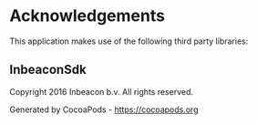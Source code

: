 # Acknowledgements
This application makes use of the following third party libraries:

## InbeaconSdk

Copyright 2016 Inbeacon b.v. All rights reserved.

Generated by CocoaPods - https://cocoapods.org
